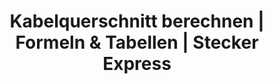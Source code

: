 ---
title: 'Kabelquerschnitt berechnen | Formeln & Tabellen | Stecker Express'
url: https://www.stex24.de/ratgeber/kabelquerschnitt
image: 1667726030000.png
tags: ["physical computing","electronics"]
description: 'Calculate cable diameter based on amp/voltage'
---